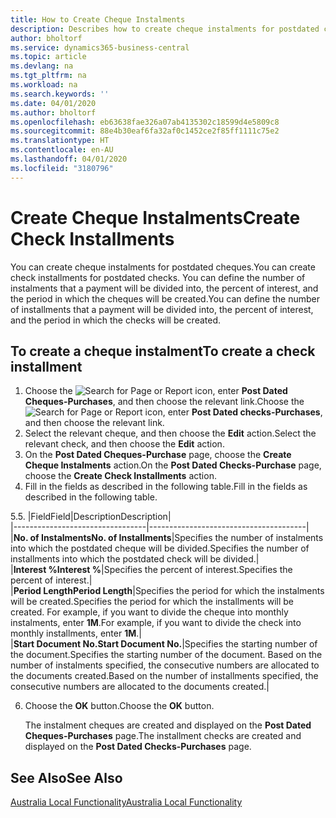 ```yaml
---
title: How to Create Cheque Instalments
description: Describes how to create cheque instalments for postdated cheques, define the number of instalments that a payment will be divided into, the percent of interest, and the period in which the cheques will be created.
author: bholtorf
ms.service: dynamics365-business-central
ms.topic: article
ms.devlang: na
ms.tgt_pltfrm: na
ms.workload: na
ms.search.keywords: ''
ms.date: 04/01/2020
ms.author: bholtorf
ms.openlocfilehash: eb63638fae326a07ab4135302c18599d4e5809c8
ms.sourcegitcommit: 88e4b30eaf6fa32af0c1452ce2f85ff1111c75e2
ms.translationtype: HT
ms.contentlocale: en-AU
ms.lasthandoff: 04/01/2020
ms.locfileid: "3180796"
---
```

# <a name="create-check-installments"></a><span data-ttu-id="d3ef6-103">Create Cheque Instalments</span><span class="sxs-lookup"><span data-stu-id="d3ef6-103">Create Check Installments</span></span>
<span data-ttu-id="d3ef6-104">You can create cheque instalments for postdated cheques.</span><span class="sxs-lookup"><span data-stu-id="d3ef6-104">You can create check installments for postdated checks.</span></span> <span data-ttu-id="d3ef6-105">You can define the number of instalments that a payment will be divided into, the percent of interest, and the period in which the cheques will be created.</span><span class="sxs-lookup"><span data-stu-id="d3ef6-105">You can define the number of installments that a payment will be divided into, the percent of interest, and the period in which the checks will be created.</span></span>  

## <a name="to-create-a-check-installment"></a><span data-ttu-id="d3ef6-106">To create a cheque instalment</span><span class="sxs-lookup"><span data-stu-id="d3ef6-106">To create a check installment</span></span>  

1.  <span data-ttu-id="d3ef6-107">Choose the ![Search for Page or Report](../../media/ui-search/search_small.png "Search for Page or Report icon") icon, enter **Post Dated Cheques-Purchases**, and then choose the relevant link.</span><span class="sxs-lookup"><span data-stu-id="d3ef6-107">Choose the ![Search for Page or Report](../../media/ui-search/search_small.png "Search for Page or Report icon") icon, enter **Post Dated checks-Purchases**, and then choose the relevant link.</span></span>  
2.  <span data-ttu-id="d3ef6-108">Select the relevant cheque, and then choose the **Edit** action.</span><span class="sxs-lookup"><span data-stu-id="d3ef6-108">Select the relevant check, and then choose the **Edit** action.</span></span>  
3.  <span data-ttu-id="d3ef6-109">On the **Post Dated Cheques-Purchase** page, choose the **Create Cheque Instalments** action.</span><span class="sxs-lookup"><span data-stu-id="d3ef6-109">On the **Post Dated Checks-Purchase** page, choose the **Create Check Installments** action.</span></span>  
4.  <span data-ttu-id="d3ef6-110">Fill in the fields as described in the following table.</span><span class="sxs-lookup"><span data-stu-id="d3ef6-110">Fill in the fields as described in the following table.</span></span>  

<span data-ttu-id="d3ef6-111">5.</span><span class="sxs-lookup"><span data-stu-id="d3ef6-111">5.</span></span>  |<span data-ttu-id="d3ef6-112">Field</span><span class="sxs-lookup"><span data-stu-id="d3ef6-112">Field</span></span>|<span data-ttu-id="d3ef6-113">Description</span><span class="sxs-lookup"><span data-stu-id="d3ef6-113">Description</span></span>|  
    |---------------------------------|---------------------------------------|  
    |<span data-ttu-id="d3ef6-114">**No. of Instalments**</span><span class="sxs-lookup"><span data-stu-id="d3ef6-114">**No. of Installments**</span></span>|<span data-ttu-id="d3ef6-115">Specifies the number of instalments into which the postdated cheque will be divided.</span><span class="sxs-lookup"><span data-stu-id="d3ef6-115">Specifies the number of installments into which the postdated check will be divided.</span></span>|  
    |<span data-ttu-id="d3ef6-116">**Interest %**</span><span class="sxs-lookup"><span data-stu-id="d3ef6-116">**Interest %**</span></span>|<span data-ttu-id="d3ef6-117">Specifies the percent of interest.</span><span class="sxs-lookup"><span data-stu-id="d3ef6-117">Specifies the percent of interest.</span></span>|  
    |<span data-ttu-id="d3ef6-118">**Period Length**</span><span class="sxs-lookup"><span data-stu-id="d3ef6-118">**Period Length**</span></span>|<span data-ttu-id="d3ef6-119">Specifies the period for which the instalments will be created.</span><span class="sxs-lookup"><span data-stu-id="d3ef6-119">Specifies the period for which the installments will be created.</span></span> <span data-ttu-id="d3ef6-120">For example, if you want to divide the cheque into monthly instalments, enter **1M**.</span><span class="sxs-lookup"><span data-stu-id="d3ef6-120">For example, if you want to divide the check into monthly installments, enter **1M**.</span></span>|  
    |<span data-ttu-id="d3ef6-121">**Start Document No.**</span><span class="sxs-lookup"><span data-stu-id="d3ef6-121">**Start Document No.**</span></span>|<span data-ttu-id="d3ef6-122">Specifies the starting number of the document.</span><span class="sxs-lookup"><span data-stu-id="d3ef6-122">Specifies the starting number of the document.</span></span> <span data-ttu-id="d3ef6-123">Based on the number of instalments specified, the consecutive numbers are allocated to the documents created.</span><span class="sxs-lookup"><span data-stu-id="d3ef6-123">Based on the number of installments specified, the consecutive numbers are allocated to the documents created.</span></span>|  

6.  <span data-ttu-id="d3ef6-124">Choose the **OK** button.</span><span class="sxs-lookup"><span data-stu-id="d3ef6-124">Choose the **OK** button.</span></span>  

     <span data-ttu-id="d3ef6-125">The instalment cheques are created and displayed on the **Post Dated Cheques-Purchases** page.</span><span class="sxs-lookup"><span data-stu-id="d3ef6-125">The installment checks are created and displayed on the **Post Dated Checks-Purchases** page.</span></span>

## <a name="see-also"></a><span data-ttu-id="d3ef6-126">See Also</span><span class="sxs-lookup"><span data-stu-id="d3ef6-126">See Also</span></span>
[<span data-ttu-id="d3ef6-127">Australia Local Functionality</span><span class="sxs-lookup"><span data-stu-id="d3ef6-127">Australia Local Functionality</span></span>](australia-local-functionality.md)
